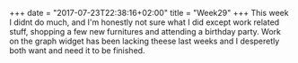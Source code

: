 +++
date = "2017-07-23T22:38:16+02:00"
title = "Week29"
+++
This week I didnt do much, and I'm honestly not sure what I did except work related stuff, shopping a few new furnitures and attending a birthday party. Work on the graph widget has been lacking theese last weeks and I desperetly both want and need it to be finished.
